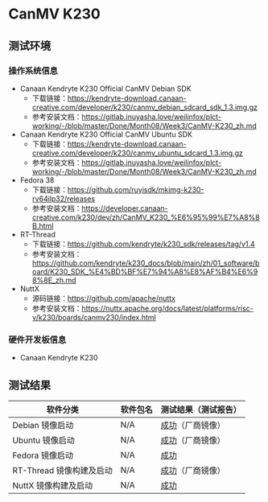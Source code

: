# CanMV K230

## 测试环境

### 操作系统信息

- Canaan Kendryte K230 Official CanMV Debian SDK
  - 下载链接：https://kendryte-download.canaan-creative.com/developer/k230/canmv_debian_sdcard_sdk_1.3.img.gz
  - 参考安装文档：https://gitlab.inuyasha.love/weilinfox/plct-working/-/blob/master/Done/Month08/Week3/CanMV-K230_zh.md
- Canaan Kendryte K230 Official CanMV Ubuntu SDK
  - 下载链接：https://kendryte-download.canaan-creative.com/developer/k230/canmv_ubuntu_sdcard_1.3.img.gz
  - 参考安装文档：https://gitlab.inuyasha.love/weilinfox/plct-working/-/blob/master/Done/Month08/Week3/CanMV-K230_zh.md
- Fedora 38
  - 下载链接：https://github.com/ruyisdk/mkimg-k230-rv64ilp32/releases
  - 参考安装文档：https://developer.canaan-creative.com/k230/dev/zh/CanMV_K230_%E6%95%99%E7%A8%8B.html
- RT-Thread
  - 下载链接：https://github.com/kendryte/k230_sdk/releases/tag/v1.4
  - 参考安装文档：https://github.com/kendryte/k230_docs/blob/main/zh/01_software/board/K230_SDK_%E4%BD%BF%E7%94%A8%E8%AF%B4%E6%98%8E_zh.md
- NuttX
  - 源码链接：https://github.com/apache/nuttx
  - 参考安装文档：https://nuttx.apache.org/docs/latest/platforms/risc-v/k230/boards/canmv230/index.html

### 硬件开发板信息

- Canaan Kendryte K230

## 测试结果

| 软件分类                 | 软件包名 | 测试结果（测试报告）           |
| ------------------------ | -------- | ------------------------------ |
| Debian 镜像启动          | N/A      | [成功][K230Debian]（厂商镜像） |
| Ubuntu 镜像启动          | N/A      | [成功][K230Ubuntu]（厂商镜像） |
| Fedora 镜像启动          | N/A      | [成功][Fedora]                 |
| RT-Thread 镜像构建及启动 | N/A      | [成功][RT-Thread]（厂商镜像）  |
| NuttX 镜像构建及启动     | N/A      | [成功][NuttX]                  |

[K230Debian]: ./Debian/README_zh.md
[K230Ubuntu]: ./Ubuntu/README_zh.md
[Fedora]: ./Fedora/README_zh.md
[RT-Thread]: ./RT-Thread/README_zh.md
[NuttX]: ./NuttX/README_zh.md